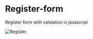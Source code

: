 # Register-form
Register form with validation in javascript<br>

![Register](https://user-images.githubusercontent.com/38325801/74524440-53fea800-4f1f-11ea-9a22-a2f9a8d1e5b0.png)

